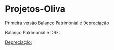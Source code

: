 # Projetos-Oliva
 Primeira versão Balanço Patrimonial e Depreciação

Balanço Patrimonial e DRE: <a href = "https://olivamatheus.github.io/Projetos-Oliva/Balan%C3%A7o%20e%20DRE%20(inc)/pag1/index.html">

Depreciação: <a href = "https://olivamatheus.github.io/Projetos-Oliva/Deprecia%C3%A7%C3%A3o/">
